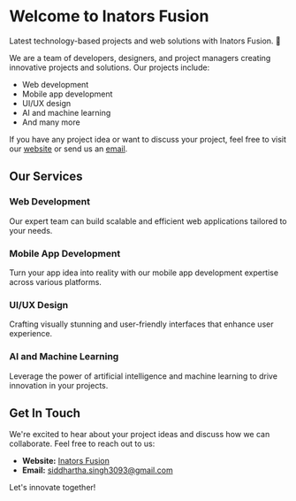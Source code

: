 # Welcome to Inators Fusion

Latest technology-based projects and web solutions with Inators Fusion. 🚀

We are a team of developers, designers, and project managers creating innovative projects and solutions. Our projects include:

- Web development
- Mobile app development
- UI/UX design
- AI and machine learning
- And many more

If you have any project idea or want to discuss your project, feel free to visit our [website](https://inators.vercel.app) or send us an [email](mailto:siddhartha.singh3093@gmail.com).

## Our Services

### Web Development
Our expert team can build scalable and efficient web applications tailored to your needs.

### Mobile App Development
Turn your app idea into reality with our mobile app development expertise across various platforms.

### UI/UX Design
Crafting visually stunning and user-friendly interfaces that enhance user experience.

### AI and Machine Learning
Leverage the power of artificial intelligence and machine learning to drive innovation in your projects.

## Get In Touch

We're excited to hear about your project ideas and discuss how we can collaborate. Feel free to reach out to us:

- **Website:** [Inators Fusion](https://inators.vercel.app)
- **Email:** [siddhartha.singh3093@gmail.com](mailto:siddhartha.singh3093@gmail.com)

Let's innovate together!
